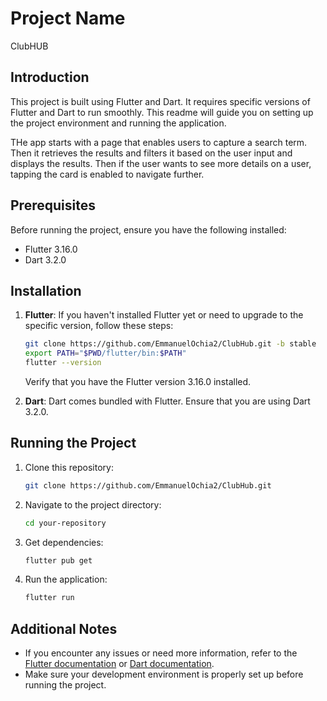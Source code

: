 # Project Name
ClubHUB
## Introduction

This project is built using Flutter and Dart. It requires specific versions of Flutter and Dart to run smoothly. This readme will guide you on setting up the project environment and running the application.

THe app starts with a page that enables users to capture a search term. Then it retrieves the results and filters it based on the user input and displays the results. Then if the user wants to see more details on a user, tapping the card is enabled to navigate further.

## Prerequisites

Before running the project, ensure you have the following installed:

- Flutter 3.16.0
- Dart 3.2.0

## Installation

1. **Flutter**: If you haven't installed Flutter yet or need to upgrade to the specific version, follow these steps:

    ```bash
    git clone https://github.com/EmmanuelOchia2/ClubHub.git -b stable
    export PATH="$PWD/flutter/bin:$PATH"
    flutter --version
    ```

    Verify that you have the Flutter version 3.16.0 installed.

2. **Dart**: Dart comes bundled with Flutter. Ensure that you are using Dart 3.2.0.

## Running the Project

1. Clone this repository:

    ```bash
    git clone https://github.com/EmmanuelOchia2/ClubHub.git
    ```

2. Navigate to the project directory:

    ```bash
    cd your-repository
    ```

3. Get dependencies:

    ```bash
    flutter pub get
    ```

4. Run the application:

    ```bash
    flutter run
    ```

## Additional Notes

- If you encounter any issues or need more information, refer to the [Flutter documentation](https://flutter.dev/docs) or [Dart documentation](https://dart.dev/).
- Make sure your development environment is properly set up before running the project.

